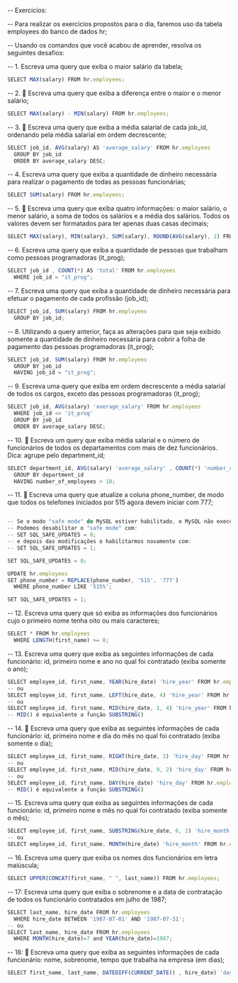 -- Exercicios: 

-- Para realizar os exercícios propostos para o dia, faremos uso da tabela employees do banco de dados hr; 

-- Usando os comandos que você acabou de aprender, resolva os seguintes desafios:

-- 1. Escreva uma query que exiba o maior salário da tabela;
```js
SELECT MAX(salary) FROM hr.employees;
```

-- 2. 🚀 Escreva uma query que exiba a diferença entre o maior e o menor salário;
```js
SELECT MAX(salary) - MIN(salary) FROM hr.employees;
```

-- 3. 🚀 Escreva uma query que exiba a média salarial de cada job_id, ordenando pela média salarial em ordem decrescente;
```js
SELECT job_id, AVG(salary) AS 'average_salary' FROM hr.employees
  GROUP BY job_id
  ORDER BY average_salary DESC;
```

-- 4. Escreva uma query que exiba a quantidade de dinheiro necessária para realizar o pagamento de todas as pessoas funcionárias;
```js
SELECT SUM(salary) FROM hr.employees;
```

-- 5. 🚀 Escreva uma query que exiba quatro informações: o maior salário, o menor salário, a soma de todos os salários e a média dos salários. Todos os valores devem ser formatados para ter apenas duas casas decimais;
```js
SELECT MAX(salary), MIN(salary), SUM(salary), ROUND(AVG(salary), 2) FROM hr.employees;
```

-- 6. Escreva uma query que exiba a quantidade de pessoas que trabalham como pessoas programadoras (it_prog);
```js
SELECT job_id , COUNT(*) AS 'total' FROM hr.employees
  WHERE job_id = "it_prog";
```

-- 7. Escreva uma query que exiba a quantidade de dinheiro necessária para efetuar o pagamento de cada profissão (job_id);
```js
SELECT job_id, SUM(salary) FROM hr.employees
  GROUP BY job_id;
```

-- 8. Utilizando a query anterior, faça as alterações para que seja exibido somente a quantidade de dinheiro necessária para cobrir a folha de pagamento das pessoas programadoras (it_prog);
```js
SELECT job_id, SUM(salary) FROM hr.employees
  GROUP BY job_id
  HAVING job_id = "it_prog";
```

-- 9. Escreva uma query que exiba em ordem decrescente a média salarial de todos os cargos, exceto das pessoas programadoras (it_prog);
```js
SELECT job_id, AVG(salary) 'average_salary' FROM hr.employees
  WHERE job_id <> 'it_prog'
  GROUP BY job_id
  ORDER BY average_salary DESC;
```

-- 10. 🚀 Escreva um query que exiba média salarial e o número de funcionários de todos os departamentos com mais de dez funcionários. Dica: agrupe pelo department_id;
```js
SELECT department_id, AVG(salary) 'average_salary' , COUNT(*) 'number_of_employees' FROM hr.employees
  GROUP BY department_id
  HAVING number_of_employees > 10;
```

-- 11. 🚀 Escreva uma query que atualize a coluna phone_number, de modo que todos os telefones iniciados por 515 agora devem iniciar com 777;
```js

-- Se o modo "safe mode" do MySQL estiver habilitado, o MySQL não executa UPDATE ou DELETE sem uma instrução WHERE que não inclua uma PRIMARY KEY.
-- Podemos desabilitar o "safe mode" com:
-- SET SQL_SAFE_UPDATES = 0;
-- e depois das modificações o habilitarmos novamente com:
-- SET SQL_SAFE_UPDATES = 1;

SET SQL_SAFE_UPDATES = 0;

UPDATE hr.employees
SET phone_number = REPLACE(phone_number, '515', '777')
  WHERE phone_number LIKE '515%';

SET SQL_SAFE_UPDATES = 1;
```

-- 12. Escreva uma query que só exiba as informações dos funcionários cujo o primeiro nome tenha oito ou mais caracteres;
```js
SELECT * FROM hr.employees
  WHERE LENGTH(first_name) >= 8;
```

-- 13. Escreva uma query que exiba as seguintes informações de cada funcionário: id, primeiro nome e ano no qual foi contratado (exiba somente o ano);
```js
SELECT employee_id, first_name, YEAR(hire_date) 'hire_year' FROM hr.employees;
-- ou 
SELECT employee_id, first_name, LEFT(hire_date, 4) 'hire_year' FROM hr.employees;
-- ou
SELECT employee_id, first_name, MID(hire_date, 1, 4) 'hire_year' FROM hr.employees;
-- MID() é equivalente a função SUBSTRING()
```

-- 14. 🚀 Escreva uma query que exiba as seguintes informações de cada funcionário: id, primeiro nome e dia do mês no qual foi contratado (exiba somente o dia);
```js
SELECT employee_id, first_name, RIGHT(hire_date, 2) 'hire_day' FROM hr.employees;
-- ou 
SELECT employee_id, first_name, MID(hire_date, 9, 2) 'hire_day' FROM hr.employees;
-- ou
SELECT employee_id, first_name, DAY(hire_date) 'hire_day' FROM hr.employees;
-- MID() é equivalente a função SUBSTRING()
```

-- 15. Escreva uma query que exiba as seguintes informações de cada funcionário: id, primeiro nome e mês no qual foi contratado (exiba somente o mês);
```js
SELECT employee_id, first_name, SUBSTRING(hire_date, 6, 2) 'hire_month' FROM hr.employees;
-- ou 
SELECT employee_id, first_name, MONTH(hire_date) 'hire_month' FROM hr.employees;
```

-- 16. Escreva uma query que exiba os nomes dos funcionários em letra maiúscula;
```js
SELECT UPPER(CONCAT(first_name, " ", last_name)) FROM hr.employees;
```

-- 17: Escreva uma query que exiba o sobrenome e a data de contratação de todos os funcionário contratados em julho de 1987;
```js
SELECT last_name, hire_date FROM hr.employees
  WHERE hire_date BETWEEN '1987-07-01' AND '1987-07-31';
-- ou 
SELECT last_name, hire_date FROM hr.employees
  WHERE MONTH(hire_date)=7 and YEAR(hire_date)=1987;
```

-- 18: 🚀 Escreva uma query que exiba as seguintes informações de cada funcionário: nome, sobrenome, tempo que trabalha na empresa (em dias);
```js
SELECT first_name, last_name, DATEDIFF(CURRENT_DATE() , hire_date) 'days_worked' FROM hr.employees;
```
